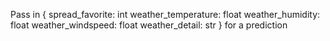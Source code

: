 Pass in {
    spread_favorite: int
    weather_temperature: float
    weather_humidity: float
    weather_windspeed: float
    weather_detail: str
} for a prediction